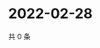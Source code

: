 # 2022-02-28

共 0 条

<!-- BEGIN WEIBO -->
<!-- 最后更新时间 Mon Feb 28 2022 16:11:51 GMT+0800 (China Standard Time) -->

<!-- END WEIBO -->
